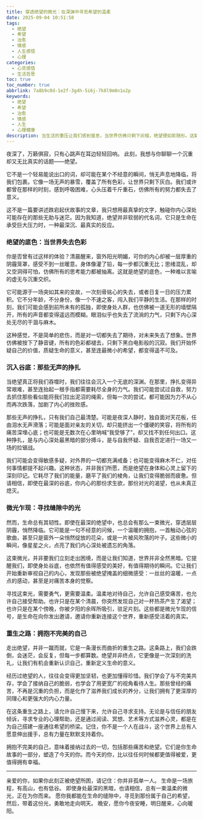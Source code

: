 ```yaml
---
title: 穿透绝望的微光：在深渊中寻觅希望的温柔
date: 2025-09-04 10:51:58
tags:
  - 绝望
  - 希望
  - 治愈
  - 情感
  - 人生感悟
  - 心理
categories:
  - 心灵感悟
  - 生活哲思
toc: true
toc_number: true
abbrlink: 7a8b9c0d-1e2f-3g4h-5i6j-7k8l9m0n1o2p
keywords:
  - 绝望
  - 希望
  - 治愈
  - 情感
  - 人生
  - 心理健康
description: 当生活的重压让我们感到窒息，当世界仿佛只剩下灰暗，绝望便如影随形。这篇文章不讲故事，只愿与你一同深入探讨绝望的真实面貌，感受它带来的沉重，并温柔地指引你，如何在最深的谷底，也能寻觅到那束穿透黑暗的微光，最终拥抱一个更完整、更有力量的自己。
---
```


夜深了，万籁俱寂，只有心跳声在耳边轻轻回响。
此刻，我想与你聊聊一个沉重却又无比真实的话题——绝望。

它不是一个轻易能说出口的词，却可能在某个不经意的瞬间，悄无声息地降临，将我们包裹。它像一场无声的暴雪，覆盖了所有色彩，让世界只剩下灰白。我们或许都曾在那样的时刻，感到呼吸困难，心头压着千斤重石，仿佛所有的努力都失去了意义。

这不是一篇要讲述跌宕起伏故事的文章，我只想用最真挚的文字，触碰你内心深处可能存在的那些无助与迷茫。因为我知道，绝望并非软弱的代名词，它只是生命在承受巨大压力时，一种最深沉、最真实的反应。

### 绝望的底色：当世界失去色彩

你是否曾有过这样的体验？清晨醒来，窗外阳光明媚，可你的内心却被一层厚重的阴霾笼罩，感受不到一丝暖意。身体像灌了铅，每一步都沉重无比；思绪混乱，却又空洞得可怕，仿佛所有的思考能力都被抽离。这就是绝望的底色，一种难以言喻的虚无与沉重交织。

它可能源于一场突如其来的变故，一次刻骨铭心的失去，或者日复一日的压力累积。它不分年龄，不分身份，像一个不速之客，闯入我们平静的生活。在那样的时刻，我们可能会感到前所未有的孤独，即使身处人群，也仿佛被一道无形的墙壁隔开，所有的声音都变得遥远而模糊。眼泪似乎也失去了流淌的力气，只剩下内心深处无尽的干涸与麻木。

这种感觉，不是简单的悲伤，而是对一切都失去了期待，对未来失去了想象。世界仿佛被按下了静音键，所有的色彩都褪去，只剩下黑白电影般的沉寂。我们开始怀疑自己的价值，质疑生命的意义，甚至连最微小的希望，都变得遥不可及。

### 沉入谷底：那些无声的挣扎

当绝望真正将我们吞噬时，我们往往会沉入一个无底的深渊。在那里，挣扎变得异常艰难，甚至连抬起一根手指都需要耗尽全身的力气。我们可能尝试过自救，努力去抓住那些看似能将我们拉出泥沼的绳索，但每一次的尝试，都可能因为力不从心而再次跌落，加剧了内心的挫败感。

那些无声的挣扎，只有我们自己最清楚。可能是夜深人静时，独自面对天花板，任由泪水无声滑落；可能是面对亲友的关切，却只能挤出一个僵硬的笑容，将所有的痛苦深埋心底；也可能是无数次在心里呐喊“我受够了”，却又找不到任何出口。这种挣扎，是与内心深处最黑暗的部分搏斗，是与自我怀疑、自我否定进行一场又一场的拉锯战。

我们可能会变得敏感多疑，对外界的一切都充满戒备；也可能变得麻木不仁，对任何事情都提不起兴趣。这种状态，并非我们所愿，而是绝望在身体和心灵上留下的深刻印记。它耗尽了我们的能量，磨平了我们的棱角，让我们变得脆弱而疲惫。但请相信，即使在最深的谷底，你内心的那份求生欲，那份对光的渴望，也从未真正熄灭。

### 微光乍现：寻找缝隙中的光

然而，生命总有其韧性。即使在最深的绝望中，也总会有那么一束微光，穿透层层阴霾，悄然降临。它可能是一句不经意的问候，一个温暖的拥抱，一首触动心弦的歌曲，甚至只是窗外一朵悄然绽放的花朵，或是一片被风吹落的叶子。这些微小的瞬间，像星星之火，点亮了我们内心深处被遗忘的角落。

这束微光，并非要我们立刻走出困境，而是让我们知道，世界并非全然黑暗。它提醒我们，即使身处谷底，也依然有值得感受的美好，有值得期待的瞬间。它让我们开始重新审视自己的内心，发现那些被绝望掩盖的细微感受：一丝丝的温暖，一点点的感动，甚至是对痛苦本身的觉察。

寻找这束光，需要勇气，更需要温柔。温柔地对待自己，允许自己感受痛苦，也允许自己接受帮助。也许只是在某个清晨，你突然发现自己对一杯热茶产生了渴望；也许只是在某个傍晚，你被夕阳的余晖所吸引，驻足片刻。这些都是微光乍现的信号，是生命在向你发出邀请，邀请你重新连接这个世界，重新感受活着的真实。

### 重生之路：拥抱不完美的自己

走出绝望，并非一蹴而就，它是一条漫长而曲折的重生之路。这条路上，我们会跌倒，会迷茫，会反复，但每一步都算数。绝望并非终点，它更像是一次深刻的洗礼，让我们有机会重新认识自己，重新定义生命的意义。

经历过绝望的人，往往会变得更加坚韧，也更加懂得珍惜。我们学会了与不完美共存，学会了接纳自己的脆弱，也学会了用更宽广的视角看待人生。那些曾经的痛苦，不再是沉重的负担，而是化作了滋养我们成长的养分，让我们拥有了更深厚的同理心和更强大的内心力量。

在这条重生之路上，请允许自己慢下来，允许自己寻求支持。无论是与信任的朋友倾诉，寻求专业的心理帮助，还是通过阅读、冥想、艺术等方式滋养心灵，都是在为自己搭建一座通往希望的桥梁。记住，你不是一个人在战斗，这个世界上总有人愿意伸出援手，总有力量在默默支持着你。

拥抱不完美的自己，意味着接纳过去的一切，包括那些痛苦和绝望。它们是你生命故事的一部分，塑造了今天的你。而今天的你，比以往任何时候都更值得被爱，更值得拥有幸福。

---

亲爱的你，如果你此刻正被绝望所困，请记住：你并非孤单一人。
生命是一场旅程，有高山，也有低谷。
即使身处最深的黑暗，也请相信，总有一束温柔的微光，正在为你而来。
愿你我都能在生命的缝隙中，寻觅到那份属于自己的希望，然后，带着这份光，勇敢地走向明天。
晚安，愿你今夜安睡，明日醒来，心向暖阳。